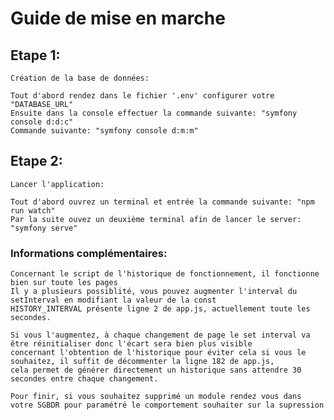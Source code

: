 # Guide de mise en marche

## Etape 1:
    Création de la base de données: 

    Tout d'abord rendez dans le fichier '.env' configurer votre "DATABASE_URL"
    Ensuite dans la console effectuer la commande suivante: "symfony console d:d:c"
    Commande suivante: "symfony console d:m:m"

## Etape 2:
    
    Lancer l'application: 

    Tout d'abord ouvrez un terminal et entrée la commande suivante: "npm run watch"
    Par la suite ouvez un deuxième terminal afin de lancer le server: "symfony serve"


### Informations complémentaires:
    
    Concernant le script de l'historique de fonctionnement, il fonctionne bien sur toute les pages
    Il y a plusieurs possiblité, vous pouvez augmenter l'interval du setInterval en modifiant la valeur de la const
    HISTORY_INTERVAL présente ligne 2 de app.js, actuellement toute les secondes.

    Si vous l'augmentez, à chaque changement de page le set interval va être réinitialiser donc l'écart sera bien plus visible
    concernant l'obtention de l'historique pour éviter cela si vous le souhaitez, il suffit de décommenter la ligne 182 de app.js,
    cela permet de générer directement un historique sans attendre 30 secondes entre chaque changement.

    Pour finir, si vous souhaitez supprimé un module rendez vous dans votre SGBDR pour paramétré le comportement souhaiter sur la supression
